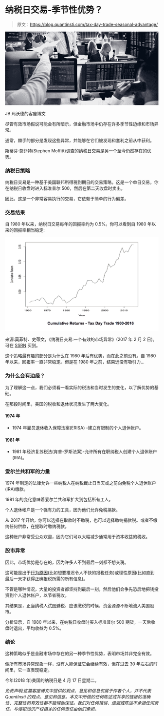 # 纳税日交易-季节性优势？

> 原文：<https://blog.quantinsti.com/tax-day-trade-seasonal-advantage/>

![The Tax Day Trade - A Seasonal Advantage](img/8e25a365cef74749795957572edcf30c.png)

JB 玛沃德的客座博文

尽管有效市场假说可能会有所暗示，但金融市场中仍存在许多季节性边缘和市场异常。

通常，棘手的部分是发现这些异常，并能够在它们被发现和套利之前从中获利。

斯蒂芬·莫菲特(Stephen Moffitt)调查的纳税日交易是另一个至今仍然存在的优势。

### **纳税日策略**

纳税日交易是一种基于美国联邦所得税到期日的交易策略。这是一个单日交易，你在纳税日收盘时进入标准普尔 500，然后在第二天收盘时卖出。

因此，这是一个非常容易执行的交易，它依赖于简单的行为偏差。

### **交易结果**

自 1980 年以来，纳税日交易每年的回报率约为 0.5%。你可以看到自 1980 年以来的回报率相当稳定:

![Tax Day Trade History](img/e79908f91542833c199f5e83544fa413.png)

来源:莫菲特、史蒂文，《纳税日交易:一个有效的市场异常》(2017 年 2 月 2 日)。可在 [SSRN](https://ssrn.com/abstract=2910752) 买到。

这个策略最有趣的部分是为什么在 1980 年后有优势，而在此之前没有。自 1980 年以来，回报率一直非常稳定。但是在 1980 年之前，结果远没有吸引力…

### **为什么会有边缘？**

为了理解这一点，我们必须看一看实际的税法和当时发生的变化，以了解优势的基础。

在那段时间里，美国的税收和退休状况发生了两大变化。

#### **1974 年**

*   1974 年雇员退休收入保障法案(ERISA) -建立有限制的个人退休帐户。

#### **1981 年**

*   1981 年经济复苏税法(肯普-罗斯法案)-允许所有在职纳税人创建个人退休账户(IRA)。

### **爱尔兰共和军的力量**

1974 年制定的法律允许一些纳税人在纳税截止日当天或之前向免税个人退休账户(IRA)缴款。

1981 年的变化意味着爱尔兰共和军扩大到包括所有工人。

个人退休帐户是一个强有力的工具，因为他们允许免税捐款。

从 2017 年开始，你可以选择在取款时不缴税，也可以选择缴纳捐款税。或者不缴纳任何供款，在提取时缴纳税款。

这种账户非常受公众欢迎，因为它们可以大幅减少通常用于资本收益的税收。

### **股市异常**

因此，市场优势是存在的，因为许多人不到最后一刻都不想交税。

这可能是出于[行为原因](https://jbmarwood.com/charlie-munger-mental-models/)(比如想要推迟令人不快的报税任务)或理性原因(比如直到最后一天才获得正确报税所需的所有信息)。

不管是哪种情况，大量的投资者都坚持到最后一刻，然后他们会争先恐后地把钱投资到个人退休帐户，以节省税收。

其结果是，正当纳税人试图避税、应该缴税的时候，资金源源不断地流入美国股市。

分析显示，自 1980 年以来，在纳税日收盘时买入标准普尔 500 期货，一天后收盘时退出，平均收益为 0.5%。

### **结论**

这种策略似乎是金融市场中存在的另一种季节性优势，表明市场并非完全有效。

像所有市场异常现象一样，没有人能保证它会继续有效，但在过去 30 年左右的时间里，它一直表现稳定。

今年(2018 年)美国的纳税日是 4 月 17 日星期二。

*免责声明:这篇客座博文中提供的观点、意见和信息仅属于作者个人，并不代表 QuantInsti 的观点、意见和信息。本文中所做的任何陈述或共享的链接的准确性、完整性和有效性都不能得到保证。我们对任何错误、遗漏或陈述不承担任何责任。与侵犯知识产权相关的任何责任由他们承担。*